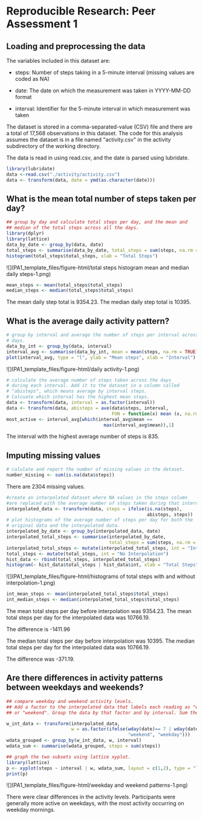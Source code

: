 # Reproducible Research: Peer Assessment 1


## Loading and preprocessing the data
The variables included in this dataset are:

- steps: Number of steps taking in a 5-minute interval (missing values are coded as NA)

- date: The date on which the measurement was taken in YYYY-MM-DD format

- interval: Identifier for the 5-minute interval in which measurement was taken

The dataset is stored in a comma-separated-value (CSV) file and there are a total of 17,568 observations in this dataset. The code for this analysis assumes the dataset is in a file named "activity.csv" in the activity subdirectory of the working
directory. 

The data is read in using read.csv, and the date is parsed using lubridate. 


```r
library(lubridate)
data <-read.csv("./activity/activity.csv")
data <- transform(data, date = ymd(as.character(date)))
```




## What is the mean total number of steps taken per day?



```r
## group by day and calculate total steps per day, and the mean and
## median of the total steps across all the days.
library(dplyr)
library(lattice)
data_by_date <- group_by(data, date)
total_steps <- summarise(data_by_date, total_steps = sum(steps, na.rm = TRUE))
histogram(total_steps$total_steps, xlab = "Total Steps")
```

![](PA1_template_files/figure-html/total steps histogram mean and median daily steps-1.png) 

```r
mean_steps <- mean(total_steps$total_steps)
median_steps <- median(total_steps$total_steps)
```
The mean daily step total is 9354.23.
The median daily step total is 10395.

## What is the average daily activity pattern?

```r
# group by interval and average the number of steps per interval across the
# days. 
data_by_int <- group_by(data, interval)
interval_avg <- summarise(data_by_int, mean = mean(steps, na.rm = TRUE))
plot(interval_avg, type = "l", ylab = "Mean steps", xlab = "Interval")
```

![](PA1_template_files/figure-html/daily activity-1.png) 

```r
# calculate the average number of steps taken across the days
# during each interval. Add it to the dataset in a column called 
# "abisteps", which means average by interval steps. 
# Calcuate which interval has the highest mean steps. 
data <- transform(data, interval = as.factor(interval))
data <- transform(data, abisteps = ave(data$steps, interval,
                                       FUN = function(x) mean (x, na.rm = TRUE)))
most_active <- interval_avg[which(interval_avg$mean == 
                                    max(interval_avg$mean)),1]
```

The interval with the highest average number of steps is 835.



## Imputing missing values


```r
# calulate and report the number of missing values in the dataset.
number_missing <- sum(is.na(data$steps))
```
There are 2304 missing values. 


```r
#create an interpolated dataset where NA values in the steps column
#are replaced with the average number of steps taken during that interval.
interpolated_data <- transform(data, steps = ifelse(is.na(steps), 
                                                    abisteps, steps))
# plot histograms of the average number of steps per day for both the
# original data and the interpolated data. 
interpolated_by_date <- group_by(interpolated_data, date)
interpolated_total_steps <- summarise(interpolated_by_date, 
                                      total_steps = sum(steps, na.rm = TRUE))
interpolated_total_steps <- mutate(interpolated_total_steps, int = "Interpolated")
total_steps <- mutate(total_steps, int = "No Interpolation")
hist_data <- rbind(total_steps, interpolated_total_steps)
histogram(~ hist_data$total_steps | hist_data$int, xlab = "Total Steps")
```

![](PA1_template_files/figure-html/histograms of total steps with and without interpolation-1.png) 

```r
int_mean_steps <- mean(interpolated_total_steps$total_steps)
int_median_steps <- median(interpolated_total_steps$total_steps)
```

The mean total steps per day before interpolation was 9354.23.
The mean total steps per day for the interpolated data was 10766.19.

The difference is -1411.96

The median total steps per day before interpolation was 10395.
The median total steps per day for the interpolated data was 10766.19.

The difference was -371.19.

## Are there differences in activity patterns between weekdays and weekends?

```r
## compare weekday and weekend activity levels.
## Add a factor to the interpolated data that labels each reading as "weekday
## or "weekend". Group the data by that factor and by interval. Sum the steps.

w_int_data <- transform(interpolated_data, 
                        w = as.factor(ifelse(wday(date)== 7 | wday(date)== 1,
                                             "weekend", "weekday")))
wdata_grouped <- group_by(w_int_data, w, interval)
wdata_sum <- summarise(wdata_grouped, steps = sum(steps))

## graph the two subsets using lattice xyplot. 
library(lattice)
p <- xyplot(steps ~ interval | w, wdata_sum, layout = c(1,2), type = "l")
print(p)
```

![](PA1_template_files/figure-html/weekday and weekend patterns-1.png) 


There were clear differences in the activity levels. Participants were generally more active on weekdays, with the most activity occurring on weekday mornings. 
